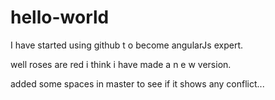 # hello-world
I have started using github t o become  angularJs expert.

well roses are red 
i think i have made a n e w version.

added some spaces in master to see if it shows any conflict...
